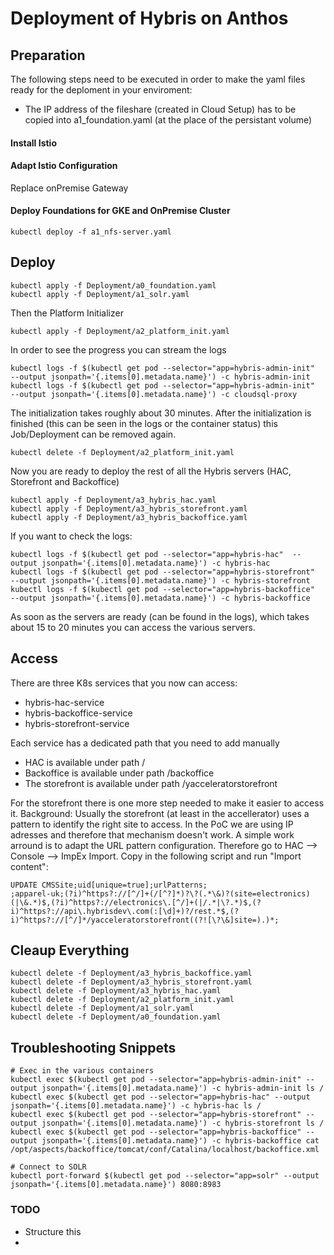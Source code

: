 # Deployment of Hybris on Anthos


## Preparation
The following steps need to be executed in order to make the yaml files ready for the deploment in your enviroment:
- The IP address of the fileshare (created in Cloud Setup) has to be copied into a1_foundation.yaml (at the place of the persistant volume)

#### Install Istio


#### Adapt Istio Configuration
Replace onPremise Gateway 

#### Deploy Foundations for GKE and OnPremise Cluster
```
kubectl deploy -f a1_nfs-server.yaml
```

## Deploy
```
kubectl apply -f Deployment/a0_foundation.yaml
kubectl apply -f Deployment/a1_solr.yaml
```

Then the Platform Initializer
```
kubectl apply -f Deployment/a2_platform_init.yaml
```
In order to see the progress you can stream the logs
```
kubectl logs -f $(kubectl get pod --selector="app=hybris-admin-init"  --output jsonpath='{.items[0].metadata.name}') -c hybris-admin-init
kubectl logs -f $(kubectl get pod --selector="app=hybris-admin-init"  --output jsonpath='{.items[0].metadata.name}') -c cloudsql-proxy
```
The initialization takes roughly about 30 minutes. After the initialization is finished (this can be seen in the logs or the container status) this Job/Deployment can be removed again.
```
kubectl delete -f Deployment/a2_platform_init.yaml
```

Now you are ready to deploy the rest of all the Hybris servers (HAC, Storefront and Backoffice)
```
kubectl apply -f Deployment/a3_hybris_hac.yaml
kubectl apply -f Deployment/a3_hybris_storefront.yaml 
kubectl apply -f Deployment/a3_hybris_backoffice.yaml 
```

If you want to check the logs:
```
kubectl logs -f $(kubectl get pod --selector="app=hybris-hac"  --output jsonpath='{.items[0].metadata.name}') -c hybris-hac
kubectl logs -f $(kubectl get pod --selector="app=hybris-storefront"  --output jsonpath='{.items[0].metadata.name}') -c hybris-storefront
kubectl logs -f $(kubectl get pod --selector="app=hybris-backoffice"  --output jsonpath='{.items[0].metadata.name}') -c hybris-backoffice
```

As soon as the servers are ready (can be found in the logs), which takes about 15 to 20 minutes you can access the various servers. 

## Access
There are three K8s services that you now can access: 
- hybris-hac-service
- hybris-backoffice-service
- hybris-storefront-service

Each service has a dedicated path that you need to add manually
- HAC is available under path /
- Backoffice is available under path /backoffice
- The storefront is available under path /yacceleratorstorefront

For the storefront there is one more step needed to make it easier to access it. Background: Usually the storefront (at least in the accellerator) uses a pattern to identify the right site to access. In the PoC we are using IP adresses and therefore that mechanism doesn't work. A simple work arround is to adapt the URL pattern configuration. Therefore go to HAC --> Console --> ImpEx Import. Copy in the following script and run "Import content":
```
UPDATE CMSSite;uid[unique=true];urlPatterns;
;apparel-uk;(?i)^https?://[^/]+(/[^?]*)?\?(.*\&)?(site=electronics)(|\&.*)$,(?i)^https?://electronics\.[^/]+(|/.*|\?.*)$,(?i)^https?://api\.hybrisdev\.com(:[\d]+)?/rest.*$,(?i)^https?://[^/]*/yacceleratorstorefront((?![\?\&]site=).)*;
```


## Cleaup Everything
```
kubectl delete -f Deployment/a3_hybris_backoffice.yaml 
kubectl delete -f Deployment/a3_hybris_storefront.yaml
kubectl delete -f Deployment/a3_hybris_hac.yaml
kubectl delete -f Deployment/a2_platform_init.yaml
kubectl delete -f Deployment/a1_solr.yaml 
kubectl delete -f Deployment/a0_foundation.yaml 
```

##  Troubleshooting Snippets
```
# Exec in the various containers
kubectl exec $(kubectl get pod --selector="app=hybris-admin-init" --output jsonpath='{.items[0].metadata.name}') -c hybris-admin-init ls /
kubectl exec $(kubectl get pod --selector="app=hybris-hac" --output jsonpath='{.items[0].metadata.name}') -c hybris-hac ls /
kubectl exec $(kubectl get pod --selector="app=hybris-storefront" --output jsonpath='{.items[0].metadata.name}') -c hybris-storefront ls /
kubectl exec $(kubectl get pod --selector="app=hybris-backoffice" --output jsonpath='{.items[0].metadata.name}') -c hybris-backoffice cat /opt/aspects/backoffice/tomcat/conf/Catalina/localhost/backoffice.xml

# Connect to SOLR
kubectl port-forward $(kubectl get pod --selector="app=solr" --output jsonpath='{.items[0].metadata.name}') 8080:8983
```


### TODO
- Structure this 
- 

